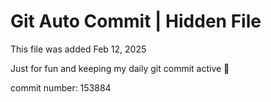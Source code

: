 # Git Auto Commit | Hidden File

This file was added Feb 12, 2025

Just for fun and keeping my daily git commit active 🤪

commit number: 153884

